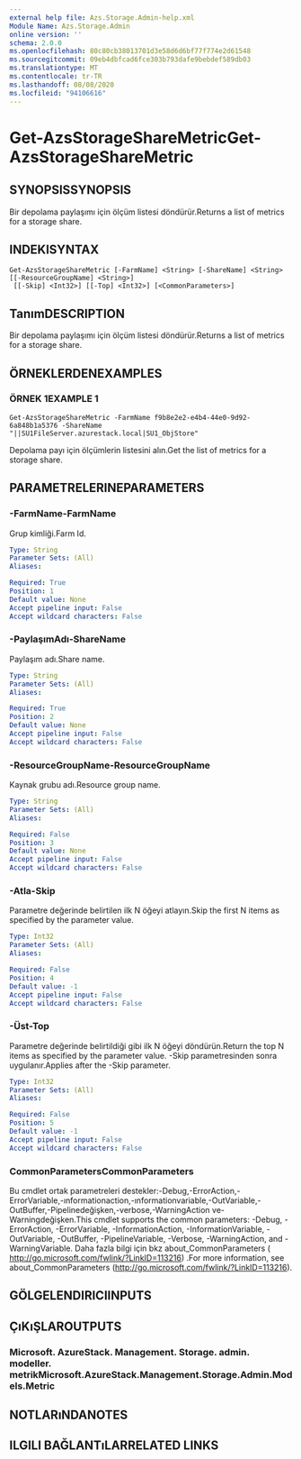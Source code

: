 ```yaml
---
external help file: Azs.Storage.Admin-help.xml
Module Name: Azs.Storage.Admin
online version: ''
schema: 2.0.0
ms.openlocfilehash: 80c80cb38013701d3e58d6d6bf77f774e2d61548
ms.sourcegitcommit: 09eb4dbfcad6fce303b793dafe9bebdef589db03
ms.translationtype: MT
ms.contentlocale: tr-TR
ms.lasthandoff: 08/08/2020
ms.locfileid: "94106616"
---
```

# <span data-ttu-id="12f42-101">Get-AzsStorageShareMetric</span><span class="sxs-lookup"><span data-stu-id="12f42-101">Get-AzsStorageShareMetric</span></span>

## <span data-ttu-id="12f42-102">SYNOPSIS</span><span class="sxs-lookup"><span data-stu-id="12f42-102">SYNOPSIS</span></span>
<span data-ttu-id="12f42-103">Bir depolama paylaşımı için ölçüm listesi döndürür.</span><span class="sxs-lookup"><span data-stu-id="12f42-103">Returns a list of metrics for a storage share.</span></span>

## <span data-ttu-id="12f42-104">INDEKI</span><span class="sxs-lookup"><span data-stu-id="12f42-104">SYNTAX</span></span>

```
Get-AzsStorageShareMetric [-FarmName] <String> [-ShareName] <String> [[-ResourceGroupName] <String>]
 [[-Skip] <Int32>] [[-Top] <Int32>] [<CommonParameters>]
```

## <span data-ttu-id="12f42-105">Tanım</span><span class="sxs-lookup"><span data-stu-id="12f42-105">DESCRIPTION</span></span>
<span data-ttu-id="12f42-106">Bir depolama paylaşımı için ölçüm listesi döndürür.</span><span class="sxs-lookup"><span data-stu-id="12f42-106">Returns a list of metrics for a storage share.</span></span>

## <span data-ttu-id="12f42-107">ÖRNEKLERDEN</span><span class="sxs-lookup"><span data-stu-id="12f42-107">EXAMPLES</span></span>

### <span data-ttu-id="12f42-108">ÖRNEK 1</span><span class="sxs-lookup"><span data-stu-id="12f42-108">EXAMPLE 1</span></span>
```
Get-AzsStorageShareMetric -FarmName f9b8e2e2-e4b4-44e0-9d92-6a848b1a5376 -ShareName "||SU1FileServer.azurestack.local|SU1_ObjStore"
```

<span data-ttu-id="12f42-109">Depolama payı için ölçümlerin listesini alın.</span><span class="sxs-lookup"><span data-stu-id="12f42-109">Get the list of metrics for a storage share.</span></span>

## <span data-ttu-id="12f42-110">PARAMETRELERINE</span><span class="sxs-lookup"><span data-stu-id="12f42-110">PARAMETERS</span></span>

### <span data-ttu-id="12f42-111">-FarmName</span><span class="sxs-lookup"><span data-stu-id="12f42-111">-FarmName</span></span>
<span data-ttu-id="12f42-112">Grup kimliği.</span><span class="sxs-lookup"><span data-stu-id="12f42-112">Farm Id.</span></span>

```yaml
Type: String
Parameter Sets: (All)
Aliases:

Required: True
Position: 1
Default value: None
Accept pipeline input: False
Accept wildcard characters: False
```

### <span data-ttu-id="12f42-113">-PaylaşımAdı</span><span class="sxs-lookup"><span data-stu-id="12f42-113">-ShareName</span></span>
<span data-ttu-id="12f42-114">Paylaşım adı.</span><span class="sxs-lookup"><span data-stu-id="12f42-114">Share name.</span></span>

```yaml
Type: String
Parameter Sets: (All)
Aliases:

Required: True
Position: 2
Default value: None
Accept pipeline input: False
Accept wildcard characters: False
```

### <span data-ttu-id="12f42-115">-ResourceGroupName</span><span class="sxs-lookup"><span data-stu-id="12f42-115">-ResourceGroupName</span></span>
<span data-ttu-id="12f42-116">Kaynak grubu adı.</span><span class="sxs-lookup"><span data-stu-id="12f42-116">Resource group name.</span></span>

```yaml
Type: String
Parameter Sets: (All)
Aliases:

Required: False
Position: 3
Default value: None
Accept pipeline input: False
Accept wildcard characters: False
```

### <span data-ttu-id="12f42-117">-Atla</span><span class="sxs-lookup"><span data-stu-id="12f42-117">-Skip</span></span>
<span data-ttu-id="12f42-118">Parametre değerinde belirtilen ilk N öğeyi atlayın.</span><span class="sxs-lookup"><span data-stu-id="12f42-118">Skip the first N items as specified by the parameter value.</span></span>

```yaml
Type: Int32
Parameter Sets: (All)
Aliases:

Required: False
Position: 4
Default value: -1
Accept pipeline input: False
Accept wildcard characters: False
```

### <span data-ttu-id="12f42-119">-Üst</span><span class="sxs-lookup"><span data-stu-id="12f42-119">-Top</span></span>
<span data-ttu-id="12f42-120">Parametre değerinde belirtildiği gibi ilk N öğeyi döndürün.</span><span class="sxs-lookup"><span data-stu-id="12f42-120">Return the top N items as specified by the parameter value.</span></span>
<span data-ttu-id="12f42-121">-Skip parametresinden sonra uygulanır.</span><span class="sxs-lookup"><span data-stu-id="12f42-121">Applies after the -Skip parameter.</span></span>

```yaml
Type: Int32
Parameter Sets: (All)
Aliases:

Required: False
Position: 5
Default value: -1
Accept pipeline input: False
Accept wildcard characters: False
```

### <span data-ttu-id="12f42-122">CommonParameters</span><span class="sxs-lookup"><span data-stu-id="12f42-122">CommonParameters</span></span>
<span data-ttu-id="12f42-123">Bu cmdlet ortak parametreleri destekler:-Debug,-ErrorAction,-ErrorVariable,-ınformationaction,-ınformationvariable,-OutVariable,-OutBuffer,-Pipelinedeğişken,-verbose,-WarningAction ve-Warningdeğişken.</span><span class="sxs-lookup"><span data-stu-id="12f42-123">This cmdlet supports the common parameters: -Debug, -ErrorAction, -ErrorVariable, -InformationAction, -InformationVariable, -OutVariable, -OutBuffer, -PipelineVariable, -Verbose, -WarningAction, and -WarningVariable.</span></span> <span data-ttu-id="12f42-124">Daha fazla bilgi için bkz about_CommonParameters ( http://go.microsoft.com/fwlink/?LinkID=113216) .</span><span class="sxs-lookup"><span data-stu-id="12f42-124">For more information, see about_CommonParameters (http://go.microsoft.com/fwlink/?LinkID=113216).</span></span>

## <span data-ttu-id="12f42-125">GÖLGELENDIRICI</span><span class="sxs-lookup"><span data-stu-id="12f42-125">INPUTS</span></span>

## <span data-ttu-id="12f42-126">ÇıKıŞLAR</span><span class="sxs-lookup"><span data-stu-id="12f42-126">OUTPUTS</span></span>

### <span data-ttu-id="12f42-127">Microsoft. AzureStack. Management. Storage. admin. modeller. metrik</span><span class="sxs-lookup"><span data-stu-id="12f42-127">Microsoft.AzureStack.Management.Storage.Admin.Models.Metric</span></span>

## <span data-ttu-id="12f42-128">NOTLARıNDA</span><span class="sxs-lookup"><span data-stu-id="12f42-128">NOTES</span></span>

## <span data-ttu-id="12f42-129">ILGILI BAĞLANTıLAR</span><span class="sxs-lookup"><span data-stu-id="12f42-129">RELATED LINKS</span></span>
